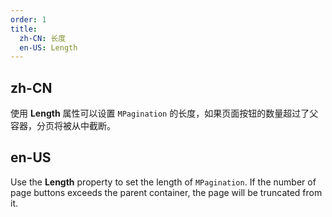 ```yaml
---
order: 1
title:
  zh-CN: 长度
  en-US: Length
---
```


## zh-CN

使用 **Length** 属性可以设置 `MPagination` 的长度，如果页面按钮的数量超过了父容器，分页将被从中截断。

## en-US

Use the **Length** property to set the length of `MPagination`. If the number of page buttons exceeds the parent container, the page will be truncated from it.

